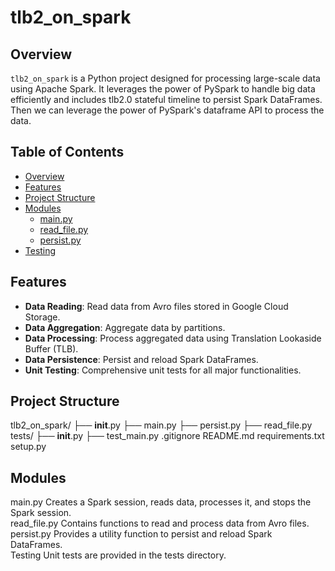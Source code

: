 # tlb2_on_spark

## Overview

`tlb2_on_spark` is a Python project designed for processing large-scale data using Apache Spark. 
It leverages the power of PySpark to handle big data efficiently and includes tlb2.0 stateful timeline to persist Spark DataFrames.
Then we can leverage the power of PySpark's dataframe API to process the data.

## Table of Contents

- [Overview](#overview)
- [Features](#features)
- [Project Structure](#project-structure)
- [Modules](#modules)
    - [main.py](#mainpy)
    - [read_file.py](#read_filepy)
    - [persist.py](#persistpy)
- [Testing](#testing)

## Features

- **Data Reading**: Read data from Avro files stored in Google Cloud Storage.
- **Data Aggregation**: Aggregate data by partitions.
- **Data Processing**: Process aggregated data using Translation Lookaside Buffer (TLB).
- **Data Persistence**: Persist and reload Spark DataFrames.
- **Unit Testing**: Comprehensive unit tests for all major functionalities.

## Project Structure

tlb2_on_spark/
├── __init__.py
├── main.py
├── persist.py
├── read_file.py
tests/
├── __init__.py
├── test_main.py
.gitignore
README.md
requirements.txt
setup.py

## Modules
main.py
Creates a Spark session, reads data, processes it, and stops the Spark session.  
read_file.py
Contains functions to read and process data from Avro files.  
persist.py
Provides a utility function to persist and reload Spark DataFrames.  
Testing
Unit tests are provided in the tests directory.